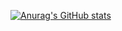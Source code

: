 [![Anurag's GitHub stats](https://github-readme-stats.vercel.app/api?username=neoks23&show_icons=true&theme=synthwave)](https://github.com/anuraghazra/github-readme-stats)

<!--
**neoks23/neoks23** is a ✨ _special_ ✨ repository because its `README.md` (this file) appears on your GitHub profile.

Here are some ideas to get you started:

- 🔭 I’m currently working on ...
- 🌱 I’m currently learning ...
- 👯 I’m looking to collaborate on ...
- 🤔 I’m looking for help with ...
- 💬 Ask me about ...
- 📫 How to reach me: ...
- 😄 Pronouns: ...
- ⚡ Fun fact: ...
-->
